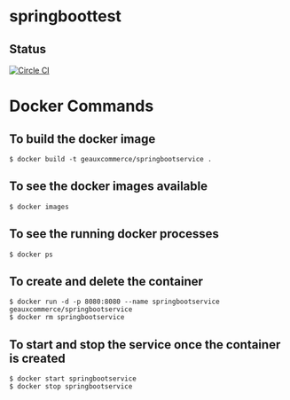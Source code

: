 # springboottest

## Status
[![Circle CI](https://circleci.com/gh/geauxcommerce/springboottest.svg?style=svg)](https://circleci.com/gh/geauxcommerce/springboottest)

# Docker Commands

## To build the docker image

	$ docker build -t geauxcommerce/springbootservice .

## To see the docker images available

	$ docker images
## To see the running docker processes

	$ docker ps
## To create and delete the container

	$ docker run -d -p 8080:8080 --name springbootservice geauxcommerce/springbootservice
	$ docker rm springbootservice

## To start and stop the service once the container is created
	$ docker start springbootservice
	$ docker stop springbootservice
